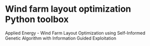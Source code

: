 # Wind farm layout optimization Python toolbox
Applied Energy - Wind Farm Layout Optimization using Self-Informed Genetic Algorithm with Information Guided Exploitation
